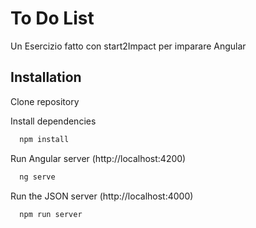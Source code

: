 
# To Do List

Un Esercizio fatto con start2Impact per imparare Angular

## Installation

Clone repository

Install dependencies

```bash
  npm install 
```

Run Angular server (http://localhost:4200)

```bash
  ng serve
```
Run the JSON server (http://localhost:4000)

```bash
  npm run server 
```    
